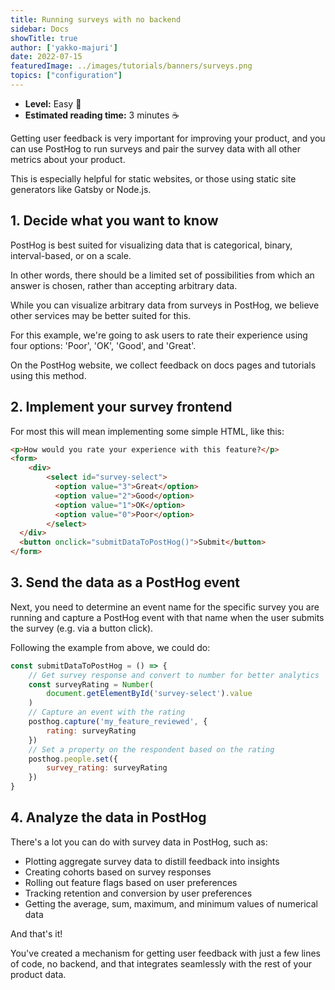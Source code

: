 ```yaml
---
title: Running surveys with no backend
sidebar: Docs
showTitle: true
author: ['yakko-majuri']
date: 2022-07-15
featuredImage: ../images/tutorials/banners/surveys.png
topics: ["configuration"]
---
```


- **Level:** Easy 🦔
- **Estimated reading time:** 3 minutes ☕️

Getting user feedback is very important for improving your product, and you can use PostHog to run surveys and pair the survey data with all other metrics about your product.

This is especially helpful for static websites, or those using static site generators like Gatsby or Node.js.

## 1. Decide what you want to know
   
PostHog is best suited for visualizing data that is categorical, binary, interval-based, or on a scale. 

In other words, there should be a limited set of possibilities from which an answer is chosen, rather than accepting arbitrary data.

While you can visualize arbitrary data from surveys in PostHog,  we believe other services may be better suited for this.

For this example, we're going to ask users to rate their experience using four options: 'Poor', 'OK', 'Good', and 'Great'.

On the PostHog website, we collect feedback on docs pages and tutorials using this method.

## 2. Implement your survey frontend

For most this will mean implementing some simple HTML, like this:

```html
<p>How would you rate your experience with this feature?</p>
<form>
	<div>
  		<select id="survey-select">
          <option value="3">Great</option>
          <option value="2">Good</option>
          <option value="1">OK</option>
          <option value="0">Poor</option>
        </select>
  </div>
  <button onclick="submitDataToPostHog()">Submit</button>
</form> 
```

## 3. Send the data as a PostHog event

Next, you need to determine an event name for the specific survey you are running and capture a PostHog event with that name when the user submits the survey (e.g. via a button click).

Following the example from above, we could do:

```js
const submitDataToPostHog = () => {
    // Get survey response and convert to number for better analytics
    const surveyRating = Number(
        document.getElementById('survey-select').value
    )
    // Capture an event with the rating
    posthog.capture('my_feature_reviewed', {
        rating: surveyRating
    })
    // Set a property on the respondent based on the rating
    posthog.people.set({
        survey_rating: surveyRating
    })
}
```

## 4. Analyze the data in PostHog

There's a lot you can do with survey data in PostHog, such as:

- Plotting aggregate survey data to distill feedback into insights
- Creating cohorts based on survey responses 
- Rolling out feature flags based on user preferences
- Tracking retention and conversion by user preferences 
- Getting the average, sum, maximum, and minimum values of numerical data

And that's it!

You've created a mechanism for getting user feedback with just a few lines of code, no backend, and that integrates seamlessly with the rest of your product data. 

<NewsletterTutorial compact/>
